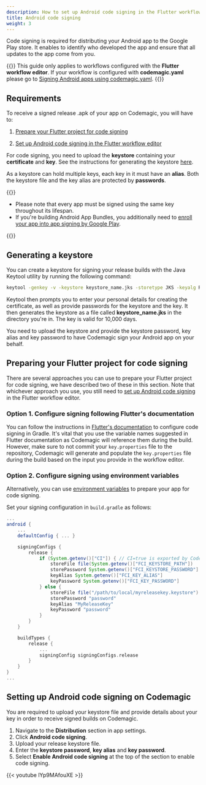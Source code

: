 ```yaml
---
description: How to set up Android code signing in the Flutter workflow editor
title: Android code signing
weight: 3
---
```


Code signing is required for distributing your Android app to the Google Play store. It enables to identify who developed the app and ensure that all updates to the app come from you.

{{<notebox>}}
This guide only applies to workflows configured with the **Flutter workflow editor**. If your workflow is configured with **codemagic.yaml** please go to [Signing Android apps using codemagic.yaml](../code-signing-yaml/signing-android).
{{</notebox>}}

## Requirements

To receive a signed release .apk of your app on Codemagic, you will have to:

1. [Prepare your Flutter project for code signing](#preparing-your-flutter-project-for-code-signing)

2. [Set up Android code signing in the Flutter workflow editor](#setting-up-android-code-signing-on-codemagic)

For code signing, you need to upload the **keystore** containing your **certificate** and **key**. See the instructions for generating the keystore [here](#generating-a-keystore).

As a keystore can hold multiple keys, each key in it must have an **alias**. Both the keystore file and the key alias are protected by **passwords**.

{{<notebox>}}

- Please note that every app must be signed using the same key throughout its lifespan.
- If you're building Android App Bundles, you additionally need to [enroll your app into app signing by Google Play](https://support.google.com/googleplay/android-developer/answer/7384423).

{{</notebox>}}

## Generating a keystore

You can create a keystore for signing your release builds with the Java Keytool utility by running the following command:

```bash
keytool -genkey -v -keystore keystore_name.jks -storetype JKS -keyalg RSA -keysize 2048 -validity 10000 -alias alias_name
```

Keytool then prompts you to enter your personal details for creating the certificate, as well as provide passwords for the keystore and the key. It then generates the keystore as a file called **keystore_name.jks** in the directory you're in. The key is valid for 10,000 days.

You need to upload the keystore and provide the keystore password, key alias and key password to have Codemagic sign your Android app on your behalf.

## Preparing your Flutter project for code signing

There are several approaches you can use to prepare your Flutter project for code signing, we have described two of these in this section. Note that whichever approach you use, you still need to [set up Android code signing](#setting-up-android-code-signing-on-codemagic) in the Flutter workflow editor.

### Option 1. Configure signing following Flutter's documentation

You can follow the instructions in [Flutter's documentation](https://flutter.dev/docs/deployment/android#signing-the-app) to configure code signing in Gradle. It's vital that you use the variable names suggested in Flutter documentation as Codemagic will reference them during the build. However, make sure to not commit your `key.properties` file to the repository, Codemagic will generate and populate the `key.properties` file during the build based on the input you provide in the workflow editor.

### Option 2. Configure signing using environment variables

Alternatively, you can use [environment variables](../building/environment-variables/ 'Environment variables') to prepare your app for code signing.

Set your signing configuration in `build.gradle` as follows:

```gradle
...
android {
    ...
    defaultConfig { ... }

    signingConfigs {
        release {
            if (System.getenv()["CI"]) { // CI=true is exported by Codemagic
                storeFile file(System.getenv()["FCI_KEYSTORE_PATH"])
                storePassword System.getenv()["FCI_KEYSTORE_PASSWORD"]
                keyAlias System.getenv()["FCI_KEY_ALIAS"]
                keyPassword System.getenv()["FCI_KEY_PASSWORD"]
            } else {
                storeFile file("/path/to/local/myreleasekey.keystore")
                storePassword "password"
                keyAlias "MyReleaseKey"
                keyPassword "password"
            }
        }
    }

    buildTypes {
        release {
            ...
            signingConfig signingConfigs.release
        }
    }
}
...
```

## Setting up Android code signing on Codemagic

You are required to upload your keystore file and provide details about your key in order to receive signed builds on Codemagic.

1. Navigate to the **Distribution** section in app settings.
2. Click **Android code signing**.
3. Upload your release keystore file.
4. Enter the **keystore password**, **key alias** and **key password**.
5. Select **Enable Android code signing** at the top of the section to enable code signing.


{{< youtube lYp9MAfouXE >}}
